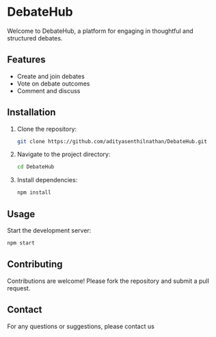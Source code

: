 # DebateHub

Welcome to DebateHub, a platform for engaging in thoughtful and structured debates.

## Features

- Create and join debates
- Vote on debate outcomes
- Comment and discuss

## Installation

1. Clone the repository:
    ```sh
    git clone https://github.com/adityasenthilnathan/DebateHub.git
    ```
2. Navigate to the project directory:
    ```sh
    cd DebateHub
    ```
3. Install dependencies:
    ```sh
    npm install
    ```

## Usage

Start the development server:
```sh
npm start
```

## Contributing

Contributions are welcome! Please fork the repository and submit a pull request.


## Contact

For any questions or suggestions, please contact us 
